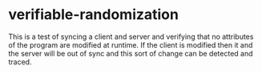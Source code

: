 # verifiable-randomization

This is a test of syncing a client and server and verifying that no attributes of the program are modified at runtime. If the client is modified then it and the server will be out of sync and this sort of change can be detected and traced.
